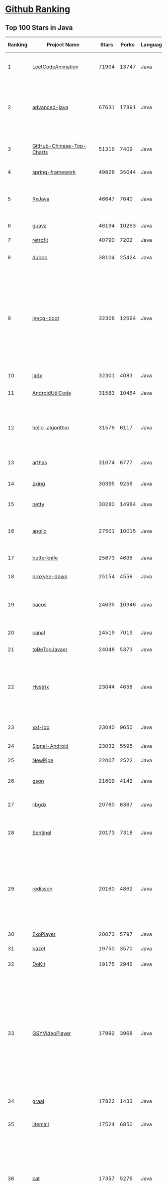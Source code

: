 [Github Ranking](../README.md)
==========

## Top 100 Stars in Java

| Ranking | Project Name | Stars | Forks | Language | Open Issues | Description | Last Commit |
| ------- | ------------ | ----- | ----- | -------- | ----------- | ----------- | ----------- |
| 1 | [LeetCodeAnimation](https://github.com/MisterBooo/LeetCodeAnimation) | 71904 | 13747 | Java | 16 | Demonstrate all the questions on LeetCode in the form of animation.（用动画的形式呈现解LeetCode题目的思路） | 2022-03-06T09:10:42Z |
| 2 | [advanced-java](https://github.com/doocs/advanced-java) | 67631 | 17891 | Java | 4 | 😮 Core Interview Questions & Answers For Experienced Java(Backend) Developers \| 互联网 Java 工程师进阶知识完全扫盲：涵盖高并发、分布式、高可用、微服务、海量数据处理等领域知识 | 2022-11-04T08:34:44Z |
| 3 | [GitHub-Chinese-Top-Charts](https://github.com/GrowingGit/GitHub-Chinese-Top-Charts) | 51316 | 7409 | Java | 91 | :cn: GitHub中文排行榜，各语言分设「软件 \| 资料」榜单，精准定位中文好项目。各取所需，高效学习。 | 2022-11-19T00:43:47Z |
| 4 | [spring-framework](https://github.com/spring-projects/spring-framework) | 49828 | 35044 | Java | 1235 | Spring Framework | 2022-11-19T02:15:34Z |
| 5 | [RxJava](https://github.com/ReactiveX/RxJava) | 46647 | 7640 | Java | 13 | RxJava – Reactive Extensions for the JVM – a library for composing asynchronous and event-based programs using observable sequences for the Java VM. | 2022-11-15T04:02:57Z |
| 6 | [guava](https://github.com/google/guava) | 46194 | 10263 | Java | 655 | Google core libraries for Java | 2022-11-16T18:50:34Z |
| 7 | [retrofit](https://github.com/square/retrofit) | 40790 | 7202 | Java | 143 | A type-safe HTTP client for Android and the JVM | 2022-11-10T20:36:28Z |
| 8 | [dubbo](https://github.com/apache/dubbo) | 38104 | 25424 | Java | 499 | Apache Dubbo is a high-performance, java based, open source RPC framework. | 2022-11-19T08:55:40Z |
| 9 | [jeecg-boot](https://github.com/jeecgboot/jeecg-boot) | 32308 | 12694 | Java | 22 | ⭐️「企业级低代码平台」前后端分离架构SpringBoot 2.x，SpringCloud，Ant Design&Vue，Mybatis，Shiro，JWT。强大的代码生成器让前后端代码一键生成，无需写任何代码! 引领新的开发模式OnlineCoding->代码生成->手工MERGE，帮助Java项目解决70%重复工作，让开发更关注业务，既能快速提高效率，帮助公司节省成本，同时又不失灵活性。 | 2022-11-18T13:56:55Z |
| 10 | [jadx](https://github.com/skylot/jadx) | 32301 | 4083 | Java | 272 | Dex to Java decompiler | 2022-11-15T20:48:08Z |
| 11 | [AndroidUtilCode](https://github.com/Blankj/AndroidUtilCode) | 31583 | 10464 | Java | 223 | :fire: Android developers should collect the following utils(updating). | 2022-11-16T06:12:26Z |
| 12 | [hello-algorithm](https://github.com/geekxh/hello-algorithm) | 31576 | 6117 | Java | 6 | 🌍 针对小白的算法训练 \| 包括四部分：①.大厂面经 ②.力扣图解  ③.千本开源电子书 ④.百张技术思维导图（项目花了上百小时，希望可以点 star 支持，🌹感谢~）点击下方网站，马上开始刷题！ | 2022-08-08T01:20:14Z |
| 13 | [arthas](https://github.com/alibaba/arthas) | 31074 | 6777 | Java | 200 | Alibaba Java Diagnostic Tool Arthas/Alibaba Java诊断利器Arthas | 2022-11-18T09:01:48Z |
| 14 | [zxing](https://github.com/zxing/zxing) | 30395 | 9256 | Java | 5 | ZXing ("Zebra Crossing") barcode scanning library for Java, Android | 2022-11-18T11:09:35Z |
| 15 | [netty](https://github.com/netty/netty) | 30280 | 14984 | Java | 505 | Netty project - an event-driven asynchronous network application framework | 2022-11-19T11:13:44Z |
| 16 | [apollo](https://github.com/apolloconfig/apollo) | 27501 | 10015 | Java | 121 | Apollo is a reliable configuration management system suitable for microservice configuration management scenarios. | 2022-11-18T11:02:17Z |
| 17 | [butterknife](https://github.com/JakeWharton/butterknife) | 25673 | 4696 | Java | 97 | Bind Android views and callbacks to fields and methods. | 2022-03-08T16:26:04Z |
| 18 | [proxyee-down](https://github.com/proxyee-down-org/proxyee-down) | 25154 | 4558 | Java | 0 | http下载工具，基于http代理，支持多连接分块下载 | 2022-10-26T09:46:16Z |
| 19 | [nacos](https://github.com/alibaba/nacos) | 24635 | 10946 | Java | 202 | an easy-to-use dynamic service discovery, configuration and service management platform for building cloud native applications. | 2022-11-19T04:34:33Z |
| 20 | [canal](https://github.com/alibaba/canal) | 24519 | 7019 | Java | 781 | 阿里巴巴 MySQL binlog 增量订阅&消费组件  | 2022-11-16T11:41:56Z |
| 21 | [toBeTopJavaer](https://github.com/hollischuang/toBeTopJavaer) | 24048 | 5373 | Java | 55 | To Be Top Javaer - Java工程师成神之路 | 2022-09-18T22:16:21Z |
| 22 | [Hystrix](https://github.com/Netflix/Hystrix) | 23044 | 4658 | Java | 340 | Hystrix is a latency and fault tolerance library designed to isolate points of access to remote systems, services and 3rd party libraries, stop cascading failure and enable resilience in complex distributed systems where failure is inevitable. | 2022-11-12T05:34:13Z |
| 23 | [xxl-job](https://github.com/xuxueli/xxl-job) | 23040 | 9650 | Java | 922 | A distributed task scheduling framework.（分布式任务调度平台XXL-JOB） | 2022-11-13T15:05:18Z |
| 24 | [Signal-Android](https://github.com/signalapp/Signal-Android) | 23032 | 5595 | Java | 240 | A private messenger for Android. | 2022-11-18T21:03:11Z |
| 25 | [NewPipe](https://github.com/TeamNewPipe/NewPipe) | 22007 | 2522 | Java | 1177 | A libre lightweight streaming front-end for Android. | 2022-11-19T03:45:35Z |
| 26 | [gson](https://github.com/google/gson) | 21609 | 4142 | Java | 293 | A Java serialization/deserialization library to convert Java Objects into JSON and back | 2022-11-17T14:39:05Z |
| 27 | [libgdx](https://github.com/libgdx/libgdx) | 20760 | 6367 | Java | 189 | Desktop/Android/HTML5/iOS Java game development framework | 2022-11-16T17:47:14Z |
| 28 | [Sentinel](https://github.com/alibaba/Sentinel) | 20173 | 7318 | Java | 472 | A powerful flow control component enabling reliability, resilience and monitoring for microservices. (面向云原生微服务的高可用流控防护组件) | 2022-11-19T05:40:27Z |
| 29 | [redisson](https://github.com/redisson/redisson) | 20160 | 4862 | Java | 326 | Redisson - Redis Java client with features of In-Memory Data Grid. Over 50 Redis based Java objects and services: Set, Multimap, SortedSet, Map, List, Queue, Deque, Semaphore, Lock, AtomicLong, Map Reduce, Publish / Subscribe, Bloom filter, Spring Cache, Tomcat, Scheduler, JCache API, Hibernate, MyBatis, RPC, local cache ... | 2022-11-18T05:27:37Z |
| 30 | [ExoPlayer](https://github.com/google/ExoPlayer) | 20073 | 5797 | Java | 683 | An extensible media player for Android | 2022-11-18T11:50:49Z |
| 31 | [bazel](https://github.com/bazelbuild/bazel) | 19750 | 3570 | Java | 2426 | a fast, scalable, multi-language and extensible build system | 2022-11-19T00:23:07Z |
| 32 | [DoKit](https://github.com/didi/DoKit) | 19175 | 2946 | Java | 176 | 一款面向泛前端产品研发全生命周期的效率平台。 | 2022-11-03T02:50:49Z |
| 33 | [GSYVideoPlayer](https://github.com/CarGuo/GSYVideoPlayer) | 17992 | 3968 | Java | 14 | 视频播放器（IJKplayer、ExoPlayer、MediaPlayer），HTTPS，支持弹幕，外挂字幕，支持滤镜、水印、gif截图，片头广告、中间广告，多个同时播放，支持基本的拖动，声音、亮度调节，支持边播边缓存，支持视频自带rotation的旋转（90,270之类），重力旋转与手动旋转的同步支持，支持列表播放 ，列表全屏动画，视频加载速度，列表小窗口支持拖动，动画效果，调整比例，多分辨率切换，支持切换播放器，进度条小窗口预览，列表切换详情页面无缝播放，rtsp、concat、mpeg。  | 2022-11-11T02:00:19Z |
| 34 | [graal](https://github.com/oracle/graal) | 17822 | 1433 | Java | 831 | GraalVM: Run Programs Faster Anywhere :rocket: | 2022-11-19T11:51:05Z |
| 35 | [litemall](https://github.com/linlinjava/litemall) | 17524 | 6850 | Java | 26 | 又一个小商城。litemall = Spring Boot后端 + Vue管理员前端 + 微信小程序用户前端 + Vue用户移动端 | 2022-10-13T07:58:42Z |
| 36 | [cat](https://github.com/dianping/cat) | 17357 | 5276 | Java | 115 | CAT 作为服务端项目基础组件，提供了 Java, C/C++, Node.js, Python, Go 等多语言客户端，已经在美团点评的基础架构中间件框架（MVC框架，RPC框架，数据库框架，缓存框架等，消息队列，配置系统等）深度集成，为美团点评各业务线提供系统丰富的性能指标、健康状况、实时告警等。 | 2022-11-12T03:14:49Z |
| 37 | [SpringCloudLearning](https://github.com/forezp/SpringCloudLearning) | 16985 | 8034 | Java | 36 | 《史上最简单的Spring Cloud教程源码》 | 2021-04-12T09:53:47Z |
| 38 | [fresco](https://github.com/facebook/fresco) | 16887 | 3784 | Java | 190 | An Android library for managing images and the memory they use. | 2022-11-18T17:28:26Z |
| 39 | [Android-Universal-Image-Loader](https://github.com/nostra13/Android-Universal-Image-Loader) | 16802 | 6235 | Java | 444 | Powerful and flexible library for loading, caching and displaying images on Android. | 2022-01-17T09:48:53Z |
| 40 | [Mindustry](https://github.com/Anuken/Mindustry) | 16481 | 2296 | Java | 23 | The automation tower defense RTS | 2022-11-19T10:05:53Z |
| 41 | [seata](https://github.com/seata/seata) | 23037 | 8186 | Java | 631 | :fire: Seata is an easy-to-use, high-performance, open source distributed transaction solution. | 2022-11-18T16:06:40Z |
| 42 | [Signal-Android](https://github.com/signalapp/Signal-Android) | 23032 | 5595 | Java | 240 | A private messenger for Android. | 2022-11-18T21:03:11Z |
| 43 | [Telegram](https://github.com/DrKLO/Telegram) | 21062 | 7113 | Java | 0 | Telegram for Android source | 2022-11-17T05:07:15Z |
| 44 | [skywalking](https://github.com/apache/skywalking) | 20793 | 5986 | Java | 71 | APM, Application Performance Monitoring System | 2022-11-19T03:33:12Z |
| 45 | [Sentinel](https://github.com/alibaba/Sentinel) | 20173 | 7318 | Java | 472 | A powerful flow control component enabling reliability, resilience and monitoring for microservices. (面向云原生微服务的高可用流控防护组件) | 2022-11-19T05:40:27Z |
| 46 | [flink](https://github.com/apache/flink) | 20166 | 11430 | Java | 0 | Apache Flink | 2022-11-19T10:41:41Z |
| 47 | [jenkins](https://github.com/jenkinsci/jenkins) | 19822 | 7757 | Java | 0 | Jenkins automation server | 2022-11-19T11:08:20Z |
| 48 | [bazel](https://github.com/bazelbuild/bazel) | 19750 | 3570 | Java | 2426 | a fast, scalable, multi-language and extensible build system | 2022-11-19T00:23:07Z |
| 49 | [RxAndroid](https://github.com/ReactiveX/RxAndroid) | 19733 | 3010 | Java | 1 | RxJava bindings for Android | 2022-11-09T20:09:07Z |
| 50 | [DoKit](https://github.com/didi/DoKit) | 19175 | 2946 | Java | 176 | 一款面向泛前端产品研发全生命周期的效率平台。 | 2022-11-03T02:50:49Z |
| 51 | [eladmin](https://github.com/elunez/eladmin) | 18975 | 6891 | Java | 25 | 项目基于 Spring Boot 2.1.0 、 Jpa、 Spring Security、redis、Vue的前后端分离的后台管理系统，项目采用分模块开发方式， 权限控制采用 RBAC，支持数据字典与数据权限管理，支持一键生成前后端代码，支持动态路由 | 2022-11-01T01:19:56Z |
| 52 | [PhotoView](https://github.com/Baseflow/PhotoView) | 18394 | 3900 | Java | 185 | Implementation of ImageView for Android that supports zooming, by various touch gestures. | 2022-03-25T09:53:49Z |
| 53 | [rocketmq](https://github.com/apache/rocketmq) | 18393 | 10325 | Java | 353 | Apache RocketMQ is a cloud native messaging and streaming platform, making it simple to build event-driven applications. | 2022-11-19T07:31:38Z |
| 54 | [FizzBuzzEnterpriseEdition](https://github.com/EnterpriseQualityCoding/FizzBuzzEnterpriseEdition) | 18218 | 726 | Java | 403 | FizzBuzz Enterprise Edition is a no-nonsense implementation of FizzBuzz made by serious businessmen for serious business purposes. | 2022-11-10T20:36:08Z |
| 55 | [leetcode](https://github.com/doocs/leetcode) | 18135 | 3362 | Java | 0 | 😏 LeetCode solutions in any programming language \| 多种编程语言实现 LeetCode、《剑指 Offer（第 2 版）》、《程序员面试金典（第 6 版）》题解 | 2022-11-19T11:28:13Z |
| 56 | [GSYVideoPlayer](https://github.com/CarGuo/GSYVideoPlayer) | 17992 | 3968 | Java | 14 | 视频播放器（IJKplayer、ExoPlayer、MediaPlayer），HTTPS，支持弹幕，外挂字幕，支持滤镜、水印、gif截图，片头广告、中间广告，多个同时播放，支持基本的拖动，声音、亮度调节，支持边播边缓存，支持视频自带rotation的旋转（90,270之类），重力旋转与手动旋转的同步支持，支持列表播放 ，列表全屏动画，视频加载速度，列表小窗口支持拖动，动画效果，调整比例，多分辨率切换，支持切换播放器，进度条小窗口预览，列表切换详情页面无缝播放，rtsp、concat、mpeg。  | 2022-11-11T02:00:19Z |
| 57 | [mybatis-3](https://github.com/mybatis/mybatis-3) | 17937 | 11988 | Java | 149 | MyBatis SQL mapper framework for Java | 2022-11-19T06:10:20Z |
| 58 | [shardingsphere](https://github.com/apache/shardingsphere) | 17659 | 6091 | Java | 571 | Ecosystem to transform any database into a distributed database system, and enhance it with sharding, elastic scaling, encryption features & more | 2022-11-19T10:13:57Z |
| 59 | [HikariCP](https://github.com/brettwooldridge/HikariCP) | 17519 | 2652 | Java | 378 | 光 HikariCP・A solid, high-performance, JDBC connection pool at last. | 2022-10-26T12:30:46Z |
| 60 | [termux-app](https://github.com/termux/termux-app) | 17332 | 2172 | Java | 270 | Termux - a terminal emulator application for Android OS extendible by variety of packages. | 2022-11-16T09:48:57Z |
| 61 | [Apktool](https://github.com/iBotPeaches/Apktool) | 15157 | 3216 | Java | 86 | A tool for reverse engineering Android apk files | 2022-11-18T12:19:54Z |
| 62 | [springboot-learning-example](https://github.com/JeffLi1993/springboot-learning-example) | 15157 | 7034 | Java | 12 | spring boot 实践学习案例，是 spring boot 初学者及核心技术巩固的最佳实践。 | 2022-06-20T23:13:52Z |
| 63 | [SpringBoot-Learning](https://github.com/dyc87112/SpringBoot-Learning) | 14842 | 4805 | Java | 34 | 《Spring Boot基础教程》，2.x版本持续连载中！点击下方链接直达教程目录！ | 2022-09-15T08:08:50Z |
| 64 | [jdk](https://github.com/openjdk/jdk) | 14528 | 4067 | Java | 0 | JDK main-line development https://openjdk.org/projects/jdk | 2022-11-19T11:58:12Z |
| 65 | [elasticsearch-analysis-ik](https://github.com/medcl/elasticsearch-analysis-ik) | 14522 | 3078 | Java | 336 | The IK Analysis plugin integrates Lucene IK analyzer into elasticsearch, support customized dictionary. | 2022-11-09T10:49:03Z |
| 66 | [CircleImageView](https://github.com/hdodenhof/CircleImageView) | 14346 | 3143 | Java | 15 | A circular ImageView for Android | 2022-05-17T07:44:15Z |
| 67 | [presto](https://github.com/prestodb/presto) | 14189 | 4862 | Java | 846 | The official home of the Presto distributed SQL query engine for big data | 2022-11-19T05:18:02Z |
| 68 | [keycloak](https://github.com/keycloak/keycloak) | 14142 | 4875 | Java | 1257 | Open Source Identity and Access Management For Modern Applications and Services | 2022-11-19T01:20:34Z |
| 69 | [JustAuth](https://github.com/justauth/JustAuth) | 14001 | 2459 | Java | 31 | 🏆Gitee 最有价值开源项目 🚀:100: 小而全而美的第三方登录开源组件。目前已支持Github、Gitee、微博、钉钉、百度、Coding、腾讯云开发者平台、OSChina、支付宝、QQ、微信、淘宝、Google、Facebook、抖音、领英、小米、微软、今日头条、Teambition、StackOverflow、Pinterest、人人、华为、企业微信、酷家乐、Gitlab、美团、饿了么、推特、飞书、京东、阿里云、喜马拉雅、Amazon、Slack和 Line 等第三方平台的授权登录。 Login, so easy! | 2022-10-04T09:03:11Z |
| 70 | [Algorithms](https://github.com/williamfiset/Algorithms) | 13861 | 3767 | Java | 58 | A collection of algorithms and data structures | 2022-11-12T07:42:31Z |
| 71 | [Material-Animations](https://github.com/lgvalle/Material-Animations) | 13563 | 2533 | Java | 13 | Android Transition animations explanation with examples. | 2019-04-02T15:42:38Z |
| 72 | [logger](https://github.com/orhanobut/logger) | 13463 | 2134 | Java | 66 | ✔️ Simple, pretty and powerful logger for android | 2022-09-14T10:04:00Z |
| 73 | [Arduino](https://github.com/arduino/Arduino) | 13278 | 7056 | Java | 680 | Arduino IDE 1.x | 2022-10-29T19:36:35Z |
| 74 | [vert.x](https://github.com/eclipse-vertx/vert.x) | 13267 | 1972 | Java | 178 | Vert.x is a tool-kit for building reactive applications on the JVM | 2022-11-18T16:25:26Z |
| 75 | [Android-PickerView](https://github.com/Bigkoo/Android-PickerView) | 13215 | 3418 | Java | 411 | This is a picker view for android , support linkage effect, timepicker and optionspicker.（时间选择器、省市区三级联动） | 2022-10-13T07:49:40Z |
| 76 | [logstash](https://github.com/elastic/logstash) | 13149 | 3371 | Java | 1802 | Logstash - transport and process your logs, events, or other data | 2022-11-18T14:36:58Z |
| 77 | [Luban](https://github.com/Curzibn/Luban) | 13117 | 2212 | Java | 144 | Luban(鲁班)—Image compression with efficiency very close to WeChat Moments/可能是最接近微信朋友圈的图片压缩算法 | 2021-11-06T13:32:29Z |
| 78 | [flink-learning](https://github.com/zhisheng17/flink-learning) | 12921 | 3583 | Java | 0 | flink learning blog. http://www.54tianzhisheng.cn/  含 Flink 入门、概念、原理、实战、性能调优、源码解析等内容。涉及 Flink Connector、Metrics、Library、DataStream API、Table API & SQL 等内容的学习案例，还有 Flink 落地应用的大型项目案例（PVUV、日志存储、百亿数据实时去重、监控告警）分享。欢迎大家支持我的专栏《大数据实时计算引擎 Flink 实战与性能优化》 | 2022-09-22T17:33:59Z |
| 79 | [AndroidAutoSize](https://github.com/JessYanCoding/AndroidAutoSize) | 12737 | 1880 | Java | 97 | 🔥 A low-cost Android screen adaptation solution (今日头条屏幕适配方案终极版，一个极低成本的 Android 屏幕适配方案). | 2021-12-13T11:28:32Z |
| 80 | [BigData-Notes](https://github.com/heibaiying/BigData-Notes) | 12728 | 3698 | Java | 19 | 大数据入门指南  :star: | 2022-10-21T06:26:49Z |
| 81 | [material-components-android](https://github.com/material-components/material-components-android) | 14200 | 2839 | Java | 388 | Modular and customizable Material Design UI components for Android | 2022-11-18T22:42:25Z |
| 82 | [presto](https://github.com/prestodb/presto) | 14189 | 4862 | Java | 846 | The official home of the Presto distributed SQL query engine for big data | 2022-11-19T05:18:02Z |
| 83 | [keycloak](https://github.com/keycloak/keycloak) | 14142 | 4875 | Java | 1257 | Open Source Identity and Access Management For Modern Applications and Services | 2022-11-19T01:20:34Z |
| 84 | [APIJSON](https://github.com/Tencent/APIJSON) | 14132 | 1857 | Java | 149 | 🚀 零代码、全功能、强安全 ORM 库 🏆 后端接口和文档零代码，前端(客户端) 定制返回 JSON 的数据和结构。 🚀 A JSON Transmission Protocol and an ORM Library  🏆 provides APIs and Docs without writing any code. | 2022-11-19T09:55:24Z |
| 85 | [JustAuth](https://github.com/justauth/JustAuth) | 14001 | 2459 | Java | 31 | 🏆Gitee 最有价值开源项目 🚀:100: 小而全而美的第三方登录开源组件。目前已支持Github、Gitee、微博、钉钉、百度、Coding、腾讯云开发者平台、OSChina、支付宝、QQ、微信、淘宝、Google、Facebook、抖音、领英、小米、微软、今日头条、Teambition、StackOverflow、Pinterest、人人、华为、企业微信、酷家乐、Gitlab、美团、饿了么、推特、飞书、京东、阿里云、喜马拉雅、Amazon、Slack和 Line 等第三方平台的授权登录。 Login, so easy! | 2022-10-04T09:03:11Z |
| 86 | [VirtualXposed](https://github.com/android-hacker/VirtualXposed) | 13878 | 2373 | Java | 111 | A simple app to use Xposed without root, unlock the bootloader or modify system image, etc. | 2022-09-09T02:58:50Z |
| 87 | [QMUI_Android](https://github.com/Tencent/QMUI_Android) | 13856 | 2624 | Java | 408 | 提高 Android UI 开发效率的 UI 库 | 2022-09-20T13:07:56Z |
| 88 | [Material-Animations](https://github.com/lgvalle/Material-Animations) | 13563 | 2533 | Java | 13 | Android Transition animations explanation with examples. | 2019-04-02T15:42:38Z |
| 89 | [logger](https://github.com/orhanobut/logger) | 13463 | 2134 | Java | 66 | ✔️ Simple, pretty and powerful logger for android | 2022-09-14T10:04:00Z |
| 90 | [bytecode-viewer](https://github.com/Konloch/bytecode-viewer) | 13372 | 1063 | Java | 79 | A Java 8+ Jar & Android APK Reverse Engineering Suite (Decompiler, Editor, Debugger & More) | 2022-11-03T14:16:34Z |
| 91 | [antlr4](https://github.com/antlr/antlr4) | 13341 | 2888 | Java | 662 | ANTLR (ANother Tool for Language Recognition) is a powerful parser generator for reading, processing, executing, or translating structured text or binary files. | 2022-11-18T23:22:19Z |
| 92 | [Arduino](https://github.com/arduino/Arduino) | 13278 | 7056 | Java | 680 | Arduino IDE 1.x | 2022-10-29T19:36:35Z |
| 93 | [vert.x](https://github.com/eclipse-vertx/vert.x) | 13267 | 1972 | Java | 178 | Vert.x is a tool-kit for building reactive applications on the JVM | 2022-11-18T16:25:26Z |
| 94 | [Android-PickerView](https://github.com/Bigkoo/Android-PickerView) | 13215 | 3418 | Java | 411 | This is a picker view for android , support linkage effect, timepicker and optionspicker.（时间选择器、省市区三级联动） | 2022-10-13T07:49:40Z |
| 95 | [logstash](https://github.com/elastic/logstash) | 13149 | 3371 | Java | 1802 | Logstash - transport and process your logs, events, or other data | 2022-11-18T14:36:58Z |
| 96 | [Luban](https://github.com/Curzibn/Luban) | 13117 | 2212 | Java | 144 | Luban(鲁班)—Image compression with efficiency very close to WeChat Moments/可能是最接近微信朋友圈的图片压缩算法 | 2021-11-06T13:32:29Z |
| 97 | [hadoop](https://github.com/apache/hadoop) | 13073 | 8108 | Java | 0 | Apache Hadoop | 2022-11-19T10:25:46Z |
| 98 | [flink-learning](https://github.com/zhisheng17/flink-learning) | 12921 | 3583 | Java | 0 | flink learning blog. http://www.54tianzhisheng.cn/  含 Flink 入门、概念、原理、实战、性能调优、源码解析等内容。涉及 Flink Connector、Metrics、Library、DataStream API、Table API & SQL 等内容的学习案例，还有 Flink 落地应用的大型项目案例（PVUV、日志存储、百亿数据实时去重、监控告警）分享。欢迎大家支持我的专栏《大数据实时计算引擎 Flink 实战与性能优化》 | 2022-09-22T17:33:59Z |
| 99 | [AndroidAutoSize](https://github.com/JessYanCoding/AndroidAutoSize) | 12737 | 1880 | Java | 97 | 🔥 A low-cost Android screen adaptation solution (今日头条屏幕适配方案终极版，一个极低成本的 Android 屏幕适配方案). | 2021-12-13T11:28:32Z |
| 100 | [BigData-Notes](https://github.com/heibaiying/BigData-Notes) | 12728 | 3698 | Java | 19 | 大数据入门指南  :star: | 2022-10-21T06:26:49Z |

